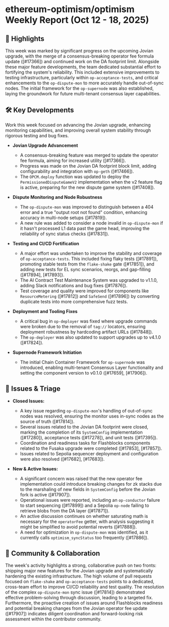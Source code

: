 # ethereum-optimism/optimism Weekly Report (Oct 12 - 18, 2025)

## 🚀 Highlights
This week was marked by significant progress on the upcoming Jovian upgrade, with the merge of a consensus-breaking operator fee formula update ([#17366]) and continued work on the DA footprint limit. Alongside these major feature developments, the team dedicated substantial effort to fortifying the system's reliability. This included extensive improvements to testing infrastructure, particularly within `op-acceptance-tests`, and critical enhancements to the `op-dispute-mon` to more accurately handle out-of-sync nodes. The initial framework for the `op-supernode` was also established, laying the groundwork for future multi-tenant consensus layer capabilities.

## 🛠️ Key Developments
Work this week focused on advancing the Jovian upgrade, enhancing monitoring capabilities, and improving overall system stability through rigorous testing and bug fixes.

- **Jovian Upgrade Advancement**
  - A consensus-breaking feature was merged to update the operator fee formula, aiming for increased utility ([#17366]).
  - Progress was made on the Jovian DA footprint block limit, adding configurability and integration with `op-geth` ([#17466]).
  - The `OPCM.deploy` function was updated to deploy the `PermissionedDisputeGameV2` implementation when the v2 feature flag is active, preparing for the new dispute game system ([#17408]).

- **Dispute Monitoring and Node Robustness**
  - The `op-dispute-mon` was improved to distinguish between a 404 error and a true "output root not found" condition, enhancing accuracy in multi-node setups ([#17819]).
  - A new rule was added to consider a node invalid in `op-dispute-mon` if it hasn't processed L1 data past the game head, improving the reliability of sync status checks ([#17831]).

- **Testing and CI/CD Fortification**
  - A major effort was undertaken to improve the stability and coverage of `op-acceptance-tests`. This included fixing flaky tests ([#17891]), promoting stable tests from the `flake-shake` gate ([#17851]), and adding new tests for EL sync scenarios, reorgs, and gap-filling ([#17894], [#17893]).
  - The AI Contract Test Maintenance System was upgraded to v1.1.0, adding Slack notifications and bug fixes ([#17876]).
  - Test coverage and quality were improved for components like `ResourceMetering` ([#17812]) and `SafeSend` ([#17896]) by converting duplicate tests into more comprehensive fuzz tests.

- **Deployment and Tooling Fixes**
  - A critical bug in `op-deployer` was fixed where upgrade commands were broken due to the removal of `tag://` locators, ensuring deployment robustness by hardcoding artifact URLs ([#17848]).
  - The `op-deployer` was also updated to support upgrades up to v4.1.0 ([#17824]).

- **Supernode Framework Initiation**
  - The initial Chain Container Framework for `op-supernode` was introduced, enabling multi-tenant Consensus Layer functionality and setting the component version to v0.1.0 ([#17659], [#17906]).

## 🐛 Issues & Triage

- **Closed Issues:**
  - A key issue regarding `op-dispute-mon`'s handling of out-of-sync nodes was resolved, ensuring the monitor uses in-sync nodes as the source of truth ([#17814]).
  - Several issues related to the Jovian DA footprint were closed, marking the completion of its `SystemConfig` implementation ([#17280]), acceptance tests ([#17278]), and unit tests ([#17395]).
  - Coordination and readiness tasks for Flashblocks components related to the Fusaka upgrade were completed ([#17853], [#17857]).
  - Issues related to Sepolia sequencer deployment and configuration were also resolved ([#17682], [#17683]).

- **New & Active Issues:**
  - A significant concern was raised that the new operator fee implementation could introduce breaking changes for zk stacks due to the marshaling of new fields in `SystemConfig` before the Jovian fork is active ([#17907]).
  - Operational issues were reported, including an `op-conductor` failure to start sequencing ([#17899]) and a Sepolia `op-node` failing to retrieve blobs from the DA layer ([#17871]).
  - An active discussion continues on whether saturating math is necessary for the `operatorFee` getter, with analysis suggesting it might be simplified to avoid potential reverts ([#17888]).
  - A need for optimization in `op-dispute-mon` was identified, as it currently calls `optimism_syncStatus` too frequently ([#17886]).

## 💬 Community & Collaboration
The week's activity highlights a strong, collaborative push on two fronts: shipping major new features for the Jovian upgrade and systematically hardening the existing infrastructure. The high volume of pull requests focused on `flake-shake` and `op-acceptance-tests` points to a dedicated, cross-team effort to improve CI/CD reliability and test quality. The resolution of the complex `op-dispute-mon` sync issue ([#17814]) demonstrated effective problem-solving through discussion, leading to a targeted fix. Furthermore, the proactive creation of issues around Flashblocks readiness and potential breaking changes from the Jovian operator fee update ([#17907]) indicates diligent coordination and forward-looking risk assessment within the contributor community.